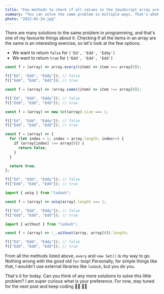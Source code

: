 ```yaml
---
title: "Few methods to check if all values in the JavaScript array are the same"
summary: "You can solve the same problem in multiple ways. That's what I love about programming. Checking if all items in an array are the same is a  great exercise, isn't it?"
photo: "2022-02-24.jpg"
---
```


There are many solutions to the same problem in programming, and that's one of my favourite things about it. Checking if all the items in an array are the same is an interesting exercise, so let's look at the few options.

- We want to return `false` for `['Ed', 'Edd', 'Eddy']`
- We want to return `true` for `['Edd', 'Edd', 'Edd']`

```js
const f = (array) => array.every((item) => item === array[0]);

f(["Ed", "Edd", "Eddy"]); // false
f(["Edd", "Edd", "Edd"]); // true
```

```js
const f = (array) => !array.some((item) => item !== array[0]);

f(["Ed", "Edd", "Eddy"]); // false
f(["Edd", "Edd", "Edd"]); // true
```

```js
const f = (array) => new Set(array).size === 1;

f(["Ed", "Edd", "Eddy"]); // false
f(["Edd", "Edd", "Edd"]); // true
```

```js
const f = (array) => {
  for (let index = 1; index < array.length; index++) {
    if (array[index] !== array[0]) {
      return false;
    }
  }

  return true;
};

f(["Ed", "Edd", "Eddy"]); // false
f(["Edd", "Edd", "Edd"]); // true
```

```js
import { uniq } from "lodash";

const f = (array) => uniq(array).length === 1;

f(["Ed", "Edd", "Eddy"]); // false
f(["Edd", "Edd", "Edd"]); // true
```

```js
import { without } from "lodash";

const f = (array) => !_.without(array, array[0]).length;

f(["Ed", "Edd", "Eddy"]); // false
f(["Edd", "Edd", "Edd"]); // true
```

From all the methods listed above, `every` and `new Set()` is my way to go. Nothing wrong with the good old `for` loop! Personally, for simple things like that, I wouldn't use external libraries like `lodash`, but you do you.

That's it for today. Can you think of any more solutions to solve this little problem? I am super curious what is your preference. For now, stay tuned for the next post and keep coding 👩‍💻 🧑‍💻

